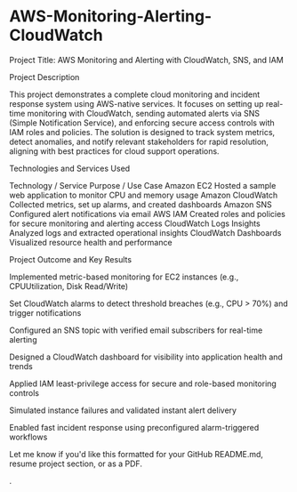 # AWS-Monitoring-Alerting-CloudWatch


Project Title: AWS Monitoring and Alerting with CloudWatch, SNS, and IAM


 Project Description

 
This project demonstrates a complete cloud monitoring and incident response system using AWS-native services. It focuses on setting up real-time monitoring with CloudWatch, sending automated alerts via SNS (Simple Notification Service), and enforcing secure access controls with IAM roles and policies. The solution is designed to track system metrics, detect anomalies, and notify relevant stakeholders for rapid resolution, aligning with best practices for cloud support operations.

 Technologies and Services Used



Technology / Service	Purpose / Use Case
Amazon EC2	Hosted a sample web application to monitor CPU and memory usage
Amazon CloudWatch	Collected metrics, set up alarms, and created dashboards
Amazon SNS	Configured alert notifications via email
AWS IAM	Created roles and policies for secure monitoring and alerting access
CloudWatch Logs Insights	Analyzed logs and extracted operational insights
CloudWatch Dashboards	Visualized resource health and performance

 Project Outcome and Key Results



Implemented metric-based monitoring for EC2 instances (e.g., CPUUtilization, Disk Read/Write)

Set CloudWatch alarms to detect threshold breaches (e.g., CPU > 70%) and trigger notifications

Configured an SNS topic with verified email subscribers for real-time alerting

Designed a CloudWatch dashboard for visibility into application health and trends

Applied IAM least-privilege access for secure and role-based monitoring controls

Simulated instance failures and validated instant alert delivery

Enabled fast incident response using preconfigured alarm-triggered workflows

Let me know if you'd like this formatted for your GitHub README.md, resume project section, or as a PDF.









.

